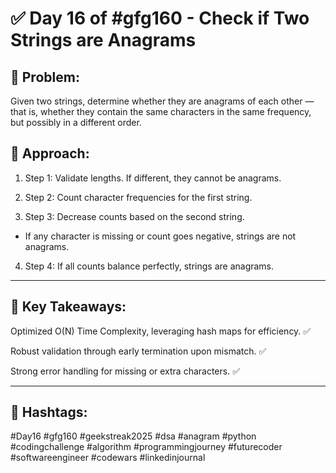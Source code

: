 # ✅ Day 16 of #gfg160 - Check if Two Strings are Anagrams

## 🧠 Problem:
Given two strings, determine whether they are anagrams of each other — that is, whether they contain the same characters in the same frequency, but possibly in a different order.

## 📜 Approach:
1. Step 1: Validate lengths. If different, they cannot be anagrams.

2. Step 2: Count character frequencies for the first string.

3. Step 3: Decrease counts based on the second string.

- If any character is missing or count goes negative, strings are not anagrams.

4. Step 4: If all counts balance perfectly, strings are anagrams.

---
## 🚀 Key Takeaways:
Optimized O(N) Time Complexity, leveraging hash maps for efficiency. ✅

Robust validation through early termination upon mismatch. ✅

Strong error handling for missing or extra characters. ✅

---

## 🔖 Hashtags:
#Day16 #gfg160 #geekstreak2025 #dsa #anagram #python #codingchallenge #algorithm #programmingjourney #futurecoder #softwareengineer #codewars #linkedinjournal
